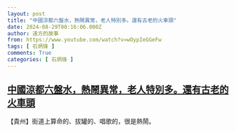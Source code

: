 ```yaml
---
layout: post
title: "中國涼都六盤水，熱鬧異常，老人特別多。還有古老的火車頭"
date: 2024-08-29T00:16:06.000Z
author: 遠方的故事
from: https://www.youtube.com/watch?v=wOypIeGGeFw
tags: [ 石炳锋 ]
comments: True
categories: [ 石炳锋 ]
---
```

<!--1724890566000-->
[中國涼都六盤水，熱鬧異常，老人特別多。還有古老的火車頭](https://www.youtube.com/watch?v=wOypIeGGeFw)
------

<div>
【貴州】街道上算命的、拔罐的、唱歌的，很是熱鬧。
</div>
